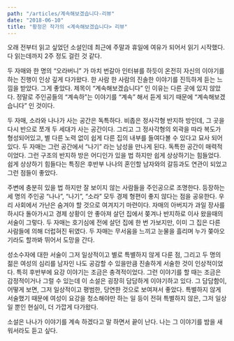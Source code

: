```yaml
---
path: "/articles/계속해보겠습니다-리뷰"
date: "2018-06-10"
title: "황정은 작가의 <계속해보겠습니다> 리뷰"
---
```


오래 전부터 읽고 싶었던 소설인데 최근에 주말과 휴일에 여유가 되어서 읽기 시작했다. 다 읽는데까지 2주 정도 걸린 것 같다.

두 자매와 한 명의 “오라버니” 가 마치 번갈아 인터뷰를 하듯이 온전히 자신의 이야기를 하는 진행이 인상 깊게 다가왔다. 한 사람 한 사람의 진솔한 이야기를 진득하게 듣는 느낌을 받았다. 그게 좋았다. 제목이 “계속해보겠습니다” 인 이유는 다른 곳에 있지 않았다. 정말로 주인공들의 “계속하”는 이야기를 “계속” 해서 듣게 되기 때문에 “계속해보겠습니다” 인 것이다.

두 자매, 소라와 나나가 사는 공간은 독특하다. 비좁은 정사각형 반지하 방인데, 그 곳을 다시 반으로 쪼개 두 세대가 사는 공간이다. 그리고 그 정사각형의 외곽을 따라 복도가 형성되어있고, 별 다른 노력 없이 쉽게 다른 집의 내부를 들여다볼 수 있다고 묘사 되어있다. 두 자매는 그런 공간에서 “나기” 라는 남성을 만나게 된다. 독특한 공간이 매력적이었다. 그런 구조의 반지하 방은 어디인가 있을 법 하지만 쉽게 상상하기는 힘들었다. 쉽게 상상하기 힘들다는 특징은 후반부 나나의 혼인할 남자와의 갈등과도 연관이 되었고 그런 점들이 좋았다.

주변에 충분히 있을 법 하지만 잘 보이지 않는 사람들을 주인공으로 조명한다. 등장하는 세 명의 주인공 “나나”, “나기”, “소라” 모두 경제 형편이 좋지 않다는 점을 공유한다. 우리 사회에서 가난은 숨겨야 할 것으로 여겨지기 마련이다. 자매의 아버지가 과일 장사를 하시다 돌아가시고 경제 상황이 안 좋아져 살던 집에서 쫒겨나 반지하로 이사 왔을때의 서술이 그렇다. 두 자매는 호기심에 전에 살던 집에 한 번 가보지만, 이미 그 집은 다른 사람들에 의해 더럽혀진 뒤였다. 두 자매는 무서움을 느끼고 눈물을 흘리며 누가 쫒아오기라도 할까봐 뛰어서 도망을 간다.

성소수자에 대한 서술이 그저 일상적이고 별로 특별하지 않게 다룬 점, 그리고 두 명의 젊은 여성의 심리를 남자인 나도 공감할 수 있을만큼 진솔하게 서술한 것이 인상적이었다. 특히 후반부에 요강 이야기는 조금은 충격적이었다. 그런 이야기를 할 때는 조금은 감정적이거나 그럴 수 있는데 이 소설은 굉장히 담담하게 이야기하고 있다. 그 담담함이, 어떻게 보면, 그저 일상적이고 평범한, 당연한 것으로 보여져서 좋았다. 특별하지 않게 서술했기 때문에 여성이 요강을 청소해야만 하는 일 등이 전혀 특별하지 않은, 그저 일상일 뿐인 현실이, 더 가깝게 다가왔다.

소설은 나나가 이야기를 계속 하겠다고 말 하면서 끝이 난다. 나는 그 이야기를 밤을 새워서라도 듣고 싶다.
